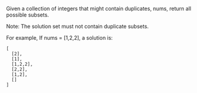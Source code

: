 Given a collection of integers that might contain duplicates, nums, return all possible subsets.

Note: The solution set must not contain duplicate subsets.

For example,
If nums = [1,2,2], a solution is:

~~~
[
  [2],
  [1],
  [1,2,2],
  [2,2],
  [1,2],
  []
]
~~~
